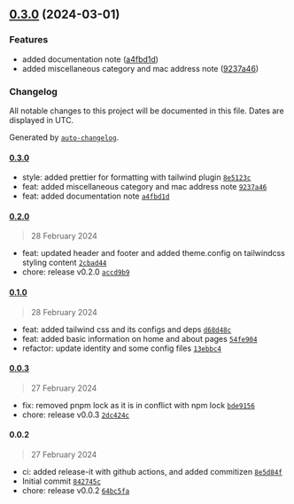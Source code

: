 

## [0.3.0](https://github.com/chof64/notes/compare/0.2.0...0.3.0) (2024-03-01)


### Features

* added documentation note ([a4fbd1d](https://github.com/chof64/notes/commit/a4fbd1d134b721e2a6982a93c80b530bdd8996de))
* added miscellaneous category and mac address note ([9237a46](https://github.com/chof64/notes/commit/9237a46a4369ca9adb0509aa3175a6e7d068e453))

### Changelog

All notable changes to this project will be documented in this file. Dates are displayed in UTC.

Generated by [`auto-changelog`](https://github.com/CookPete/auto-changelog).

#### [0.3.0](https://github.com/chof64/notes/compare/0.2.0...0.3.0)

- style: added prettier for formatting with tailwind plugin [`8e5123c`](https://github.com/chof64/notes/commit/8e5123c8e7279002e50b483f6e6b60340cc729d8)
- feat: added miscellaneous category and mac address note [`9237a46`](https://github.com/chof64/notes/commit/9237a46a4369ca9adb0509aa3175a6e7d068e453)
- feat: added documentation note [`a4fbd1d`](https://github.com/chof64/notes/commit/a4fbd1d134b721e2a6982a93c80b530bdd8996de)

#### [0.2.0](https://github.com/chof64/notes/compare/0.1.0...0.2.0)

> 28 February 2024

- feat: updated header and footer and added theme.config on tailwindcss styling content [`2cbad44`](https://github.com/chof64/notes/commit/2cbad44a501a529ddaba749ccd25f8f265d8c40d)
- chore: release v0.2.0 [`accd9b9`](https://github.com/chof64/notes/commit/accd9b934c95c40b7dbbc305b9bbfaa8fe9245dc)

#### [0.1.0](https://github.com/chof64/notes/compare/0.0.3...0.1.0)

> 28 February 2024

- feat: added tailwind css and its configs and deps [`d68d48c`](https://github.com/chof64/notes/commit/d68d48cfe87c8bb70ac0615510e7a942d69e1171)
- feat: added basic information on home and about pages [`54fe904`](https://github.com/chof64/notes/commit/54fe904eb959eb115ed989a5b721c728ef4bf677)
- refactor: update identity and some config files [`13ebbc4`](https://github.com/chof64/notes/commit/13ebbc4b2818d3a03db5f527ca92936f4421bd23)

#### [0.0.3](https://github.com/chof64/notes/compare/0.0.2...0.0.3)

> 27 February 2024

- fix: removed pnpm lock as it is in conflict with npm lock [`bde9156`](https://github.com/chof64/notes/commit/bde915678fb68bff21fc1c58e479766c2c05b239)
- chore: release v0.0.3 [`2dc424c`](https://github.com/chof64/notes/commit/2dc424c32dfca66e94b3357fab09545ddda5ad59)

#### 0.0.2

> 27 February 2024

- ci: added release-it with github actions, and added commitizen [`8e5d84f`](https://github.com/chof64/notes/commit/8e5d84f54a7bcf81dc8f1db68829a95f65e5e643)
- Initial commit [`842745c`](https://github.com/chof64/notes/commit/842745c17aa62d7e90cb046d4a2be055b6248a94)
- chore: release v0.0.2 [`64bc5fa`](https://github.com/chof64/notes/commit/64bc5fa53e1456e991220b4882bf7557062f9622)

